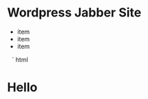 <!-- This is a header -->
#   Wordpress Jabber Site

<!-- This is a list -->
+ item
+ item
+ item

<!-- This is a code block that will show the code. Must have the back ticks and the title -->
` ` ` html

<h1>Hello</h1>

` ` ` `